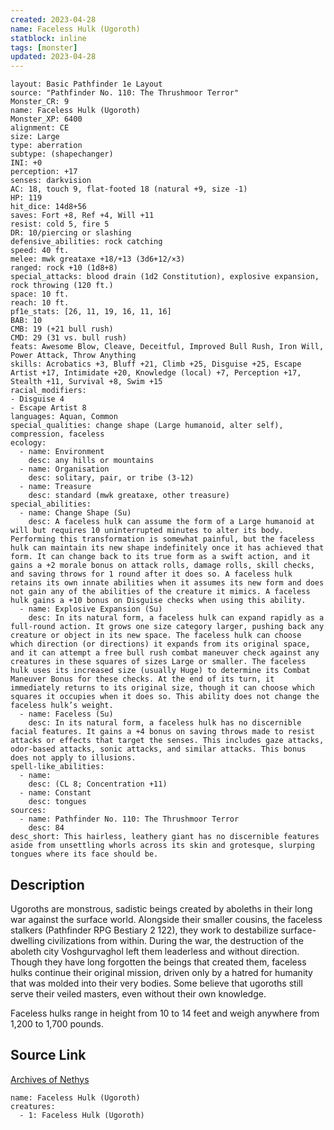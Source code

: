 ```yaml
---
created: 2023-04-28
name: Faceless Hulk (Ugoroth)
statblock: inline
tags: [monster]
updated: 2023-04-28
---
```

```statblock
layout: Basic Pathfinder 1e Layout
source: "Pathfinder No. 110: The Thrushmoor Terror"
Monster_CR: 9
name: Faceless Hulk (Ugoroth)
Monster_XP: 6400
alignment: CE
size: Large
type: aberration
subtype: (shapechanger)
INI: +0
perception: +17
senses: darkvision
AC: 18, touch 9, flat-footed 18 (natural +9, size -1)
HP: 119
hit_dice: 14d8+56
saves: Fort +8, Ref +4, Will +11
resist: cold 5, fire 5
DR: 10/piercing or slashing
defensive_abilities: rock catching
speed: 40 ft.
melee: mwk greataxe +18/+13 (3d6+12/×3)
ranged: rock +10 (1d8+8)
special_attacks: blood drain (1d2 Constitution), explosive expansion, rock throwing (120 ft.)
space: 10 ft.
reach: 10 ft.
pf1e_stats: [26, 11, 19, 16, 11, 16]
BAB: 10
CMB: 19 (+21 bull rush)
CMD: 29 (31 vs. bull rush)
feats: Awesome Blow, Cleave, Deceitful, Improved Bull Rush, Iron Will, Power Attack, Throw Anything
skills: Acrobatics +3, Bluff +21, Climb +25, Disguise +25, Escape Artist +17, Intimidate +20, Knowledge (local) +7, Perception +17, Stealth +11, Survival +8, Swim +15
racial_modifiers:
- Disguise 4
- Escape Artist 8
languages: Aquan, Common
special_qualities: change shape (Large humanoid, alter self), compression, faceless
ecology:
  - name: Environment
    desc: any hills or mountains
  - name: Organisation
    desc: solitary, pair, or tribe (3-12)
  - name: Treasure
    desc: standard (mwk greataxe, other treasure)
special_abilities:
  - name: Change Shape (Su)
    desc: A faceless hulk can assume the form of a Large humanoid at will but requires 10 uninterrupted minutes to alter its body. Performing this transformation is somewhat painful, but the faceless hulk can maintain its new shape indefinitely once it has achieved that form. It can change back to its true form as a swift action, and it gains a +2 morale bonus on attack rolls, damage rolls, skill checks, and saving throws for 1 round after it does so. A faceless hulk retains its own innate abilities when it assumes its new form and does not gain any of the abilities of the creature it mimics. A faceless hulk gains a +10 bonus on Disguise checks when using this ability.
  - name: Explosive Expansion (Su)
    desc: In its natural form, a faceless hulk can expand rapidly as a full-round action. It grows one size category larger, pushing back any creature or object in its new space. The faceless hulk can choose which direction (or directions) it expands from its original space, and it can attempt a free bull rush combat maneuver check against any creatures in these squares of sizes Large or smaller. The faceless hulk uses its increased size (usually Huge) to determine its Combat Maneuver Bonus for these checks. At the end of its turn, it immediately returns to its original size, though it can choose which squares it occupies when it does so. This ability does not change the faceless hulk’s weight.
  - name: Faceless (Su)
    desc: In its natural form, a faceless hulk has no discernible facial features. It gains a +4 bonus on saving throws made to resist attacks or effects that target the senses. This includes gaze attacks, odor-based attacks, sonic attacks, and similar attacks. This bonus does not apply to illusions.
spell-like_abilities:
  - name:
    desc: (CL 8; Concentration +11)
  - name: Constant
    desc: tongues
sources:
  - name: Pathfinder No. 110: The Thrushmoor Terror
    desc: 84
desc_short: This hairless, leathery giant has no discernible features aside from unsettling whorls across its skin and grotesque, slurping tongues where its face should be.
```
## Description
Ugoroths are monstrous, sadistic beings created by aboleths in their long war against the surface world. Alongside their smaller cousins, the faceless stalkers (Pathfinder RPG Bestiary 2 122), they work to destabilize surface-dwelling civilizations from within. During the war, the destruction of the aboleth city Voshgurvaghol left them leaderless and without direction. Though they have long forgotten the beings that created them, faceless hulks continue their original mission, driven only by a hatred for humanity that was molded into their very bodies. Some believe that ugoroths still serve their veiled masters, even without their own knowledge.

Faceless hulks range in height from 10 to 14 feet and weigh anywhere from 1,200 to 1,700 pounds.
## Source Link
[Archives of Nethys](https://aonprd.com/MonsterDisplay.aspx?ItemName=Faceless%20Hulk%20(Ugoroth))
```encounter-table
name: Faceless Hulk (Ugoroth)
creatures:
  - 1: Faceless Hulk (Ugoroth)
```
